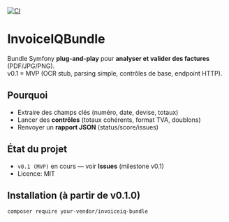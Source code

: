 [![CI](https://github.com/Mlucas44/invoiceiq-bundle/actions/workflows/ci.yml/badge.svg)](https://github.com/Mlucas44/invoiceiq-bundle/actions/workflows/ci.yml)

# InvoiceIQBundle

Bundle Symfony **plug-and-play** pour **analyser et valider des factures** (PDF/JPG/PNG).  
v0.1 = MVP (OCR stub, parsing simple, contrôles de base, endpoint HTTP).

## Pourquoi
- Extraire des champs clés (numéro, date, devise, totaux)
- Lancer des **contrôles** (totaux cohérents, format TVA, doublons)
- Renvoyer un **rapport JSON** (status/score/issues)

## État du projet
- `v0.1 (MVP)` en cours — voir **Issues** (milestone v0.1)
- Licence: MIT

## Installation (à partir de v0.1.0)
```bash
composer require your-vendor/invoiceiq-bundle
